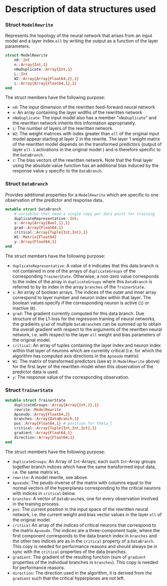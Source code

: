 # **Description of data structures used**

### Struct `ModelRewrite`

Represents the topology of the neural network that arises from an input model and a layer index `ell` by writing the output as a function of the layer parameters.

```julia
struct ModelRewrite
    n0::Int
    n::Array{Int,1}
    nNoDuplicate::Array{Int,1}
    L::Int
    W2::Array{Array{Float64,2},1}
    c::Array{Array{Float64,1},1}
end
```

The struct members have the following purpose:

- `n0`: The input dimension of the rewritten feed-forward neural network
- `n`: An array containing the layer widths of the rewritten network
- `nNoDuplicate`: The input model also has a member "`nNoDuplicate`" and the rewritten network inherits this information appropriately.
- `L`: The number of layers of the rewritten network.
- `W2`: The weight matrices with index greater than `ell` of the original input model  appear starting at layer 2 in the rewrite. The layer 1 weight matrix of the rewritten model depends on the transformed predictors (output of layer `ell-1` activations in the original model ) and is therefore specific to the `DataBranch`.
- `c`: The bias vectors of the rewritten network. Note that the final layer using the absolute value function has an additional bias induced by the response value `y` specific to the `DataBranch`.

### Struct `DataBranch`

Provides additional properties for a `ModelRewrite` which are specific to one observation of the predictor and response data.

```julia
mutable struct DataBranch
    # variables that need a single copy per data point for training
    duplicateRepresentative::Int;
    s::Array{Array{Bool,1},1}
    grad::Array{Float64,1}
    critical::Array{Tuple{Int,Int},1}
    W1::Matrix{Float64}
    y::Array{Float64,1}
end
```

The struct members have the following purpose:

- `duplicateRepresentative`: A value of `0` indicates that this data branch is not contained in one of the arrays of `duplicateGroups` of the corresponding `TrainerState`. Otherwise, a non-zero value corresponds to the index of the array in `duplicateGroups` where this `DataBranch` is referred to by its index in the array `branches` of the `TrainerState`.
- `s`: An array of boolean arrays. The indices of the outer and inner array correspond to layer number and neuron index within that layer. The boolean values specify if the corresponding neuron is active (`1`)  or inactive (`0`).
- `grad`: The gradient currently computed for this data branch. Due structure of the L1-loss for the regression training of neural networks, the gradients `grad` of multiple `DataBranch`es can be summed up to obtain the overall gradient with respect to the arguments of the rewritten neural network, i.e. with respect to the layer `ell` weight and bias parameters of the original model.
- `critical`: An array of tuples containing the layer index and neuron index within that layer of neurons which are currently critical (i.e. for which the algorithm has computed axis directions in the `Apseudo` matrix)
- `W1`: The matrix of transformed predictors (see `W2` in `ModelRewrite` above) for the first layer of the rewritten model when this observation of the predictor data is used.
- `y`: The response value of the corresponding observation.

### Struct `TrainerState`

```julia
mutable struct TrainerState
    duplicateGroups::Array{Array{Int,1},1}
    rewrite::ModelRewrite
    Apseudo::Array{Float64,2}
    branches::Array{DataBranch,1}
    pos::Array{Float64,1} # position for theta_l
    critical::Array{Tuple{Int,Int,Int},1}
    gradient::Array{Float64,1}
    direction::Array{Float64,1}
end
```

The struct members have the following purpose:

- `duplicateGroups`: An Array of `Int`-Arrays; each such `Int`-Array groups together branch indices which have the same transformed input data, i.e. the same matrix `W1`.
- `rewrite`: A model rewrite, see above.
- `Apseudo`: The peudo-inverse of the matrix with columns equal to the normal vectors of the hyperplanes corresponding to the critical neurons with indices in `critical` below.
- `branches`: A vector of `DataBranch`es, one for every observation involved in the training process.
- `pos`: The current position in the input space of the rewritten neural network, i.e. the current weight and bias vector values in the layer `ell` of the original model.
- `critical` An array of the indices of critical neurons that correspond to the matrix `Apseudo`. The indices are a three-component tuple, where the first component corresponds to the data branch index in `branches` and the other two indices are as in the `critical` property of a `DataBranch`. This copy is needed for performance reasons and should always be in sync with the `critical` properties of the data branches.
- `gradient`: The gradient of the resulting function (sum of `gradient` properties of the individual branches in `branches`). This copy is needed for performance reasons.
- `direction`: The direction used in the algorithm, it is derived from the `gradient` such that the critical hyperplanes are not left.